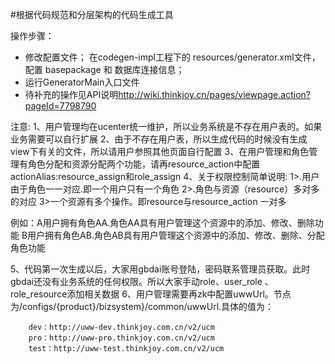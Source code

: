 #根据代码规范和分层架构的代码生成工具

操作步骤：

- 修改配置文件； 在codegen-impl工程下的 resources/generator.xml文件，配置 basepackage 和 数据库连接信息；
- 运行GeneratorMain入口文件
- 待补充的操作见API说明<http://wiki.thinkjoy.cn/pages/viewpage.action?pageId=7798790>



注意:
1、用户管理均在ucenter统一维护，所以业务系统是不存在用户表的。如果业务需要可以自行扩展
2、由于不存在用户表，所以生成代码的时候没有生成view下有关的文件，所以请用户参照其他页面自行配置
3、在用户管理和角色管理有角色分配和资源分配两个功能，请再resource_action中配置actionAlias:resource_assign和role_assign
4、关于权限控制简单说明:
  1>.用户由于角色一一对应.即一个用户只有一个角色
  2>.角色与资源（resource）多对多的对应
  3>一个资源有多个操作。即resource与resource_action 一对多

  例如：A用户拥有角色AA.角色AA具有用户管理这个资源中的添加、修改、删除功能
       B用户拥有角色AB.角色AB具有用户管理这个资源中的添加、修改、删除、分配角色功能

  5、代码第一次生成以后，大家用gbdai账号登陆，密码联系管理员获取。此时gbdai还没有业务系统的任何权限。所以大家手动role、user_role
       、role_resource添加相关数据
  6、用户管理需要再zk中配置uwwUrl。节点为/configs/{product}/bizsystem}/common/uwwUrl.具体的值为：

        dev：http://uww-dev.thinkjoy.com.cn/v2/ucm
        pro：http://uww-pro.thinkjoy.com.cn/v2/ucm
        test：http://uww-test.thinkjoy.com.cn/v2/ucm



